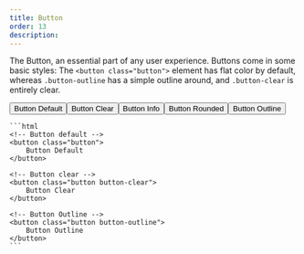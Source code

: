```yaml
---
title: Button
order: 13
description: 
---
```


The Button, an essential part of any user experience. Buttons come in some basic styles: The ``<button class="button">`` element has flat color by default, whereas ``.button-outline`` has a simple outline around, and ``.button-clear`` is entirely clear.
<div class="box-container">
	<button class="button">Button Default</button><button type="button" class="button button-icon button-clear">Button Clear</button><button class="button button-info">Button Info</button><button class="button button-rounded button-success">Button Rounded</button><button class="button button-outline button-info">Button Outline</button>

	```html
	<!-- Button default -->
	<button class="button">
		Button Default
	</button>

	<!-- Button clear -->
	<button class="button button-clear">
		Button Clear
	</button>

	<!-- Button Outline -->
	<button class="button button-outline">
		Button Outline
	</button>
	```
</div>